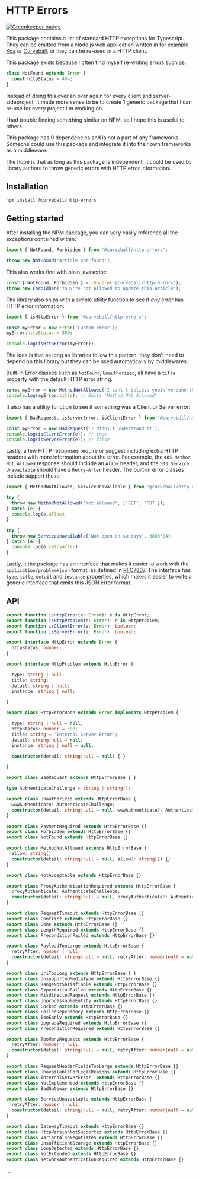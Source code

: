 HTTP Errors
===========

[![Greenkeeper badge](https://badges.greenkeeper.io/curveballjs/http-errors.svg)](https://greenkeeper.io/)

This package contains a list of standard HTTP exceptions for Typescript. They
can be emitted from a Node.js web application written in for example [Koa][2]
or [Curveball][1], or they can be re-used in a HTTP client.

This package exists because I often find myself re-writing errors such as:

```typescript
class NotFound extends Error {
  const httpStatus = 404;
}
```

Instead of doing this over an over again for every client and server-sideproject,
it made more sense to be to create 1 generic package that I can re-use for every
project I'm working on.

I had trouble finding something similar on NPM, so I hope this is useful to
others.

This package has 0 dependencies and is not a part of any frameworks. Someone
could use this package and integrate it into their own frameworks as a
middleware.

The hope is that as long as this package is independent, it could be used by
library authors to throw generic errors with HTTP error information.


Installation
------------

    npm install @curveball/http-errors


Getting started
---------------

After installing the NPM package, you can very easily reference all the
exceptions contained within:

```typescript
import { NotFound, Forbidden } from '@curveball/http-errors';

throw new NotFound('Article not found');
```

This also works fine with plain javascript:

```javascript
const { NotFound, Forbidden } = require('@curveball/http-errors');
throw new Forbidden('You\'re not allowed to update this article');
```


The library also ships with a simple utility function to see if _any_ error has
HTTP error information:

```typescript
import { isHttpError } from '@curveball/http-errors';

const myError = new Error('Custom error');
myError.httpStatus = 500;

console.log(isHttpError(myError));
```

The idea is that as long as libraries follow this pattern, they don't need to
depend on this library but they can be used automatically by middlewares.


Built-in Error classes such as `NotFound`, `Unauthorized`, all have a `title`
property with the default HTTP error string.

```typescript
const myError = new MethodNotAllowed('I can\'t believe youi\'ve done this');
console.log(myError.title); // Emits "Method Not Allowed"
```

It also has a utility function to see if something was a Client or Server error:

```typescript
import { BadRequest, isServerError, isClientError } from '@curveball/http-errors';

const myError = new BadRequest('I didn\'t understand it');
console.log(isClientError(e)); // true
console.log(isServerError(e)); // false
```

Lastly, a few HTTP responses require or suggest including extra HTTP headers with
more information about the error. For example, the `405 Method Not Allowed`
response should include an `Allow` header, and the `503 Service Unavailable`
should have a `Retry-After` header. The built-in error classes include support
these:

```typescript
import { MethodNotAllowed, ServiceUnavailable } from '@curveball/http-errors';

try {
  throw new MethodNotAllowed('Not allowed', ['GET', 'PUT']);
} catch (e) {
  console.log(e.allow);
}

try {
  throw new ServiceUnavailable('Not open on sundays', 3600*24);
} catch (e) {
  console.log(e.retryAfter);
}
```

Lastly, it the package has an interface that makes it easier to work with the
`application/problem+json` format, as defined in [RFC7807][3]. The interface
has `type`, `title`, `detail` and `instance` properties, which makes it easier
to write a generic interface that emits this JSON error format.

API
---

```typescript
export function isHttpError(e: Error): e is HttpError;
export function isHttpProblem(e: Error): e is HttpProblem;
export function isClientError(e: Error): boolean;
export function isServerError(e: Error): boolean;

export interface HttpError extends Error {
  httpStatus: number;
}

export interface HttpProblem extends HttpError {

  type: string | null;
  title: string;
  detail: string | null;
  instance: string | null;

}

export class HttpErrorBase extends Error implements HttpProblem {

  type: string | null = null;
  httpStatus: number = 500;
  title: string = 'Internal Server Error';
  detail: string|null = null;
  instance: string | null = null;

  constructor(detail: string|null = null) { }

}

export class BadRequest extends HttpErrorBase { }

type AuthenticateChallenge = string | string[];

export class Unauthorized extends HttpErrorBase {
  wwwAuthenticate: AuthenticateChallenge;
  constructor(detail: string|null = null, wwwAuthenticate?: AuthenticateChallenge) {}
}

export class PaymentRequired extends HttpErrorBase {}
export class Forbidden extends HttpErrorBase {}
export class NotFound extends HttpErrorBase {}

export class MethodNotAllowed extends HttpErrorBase {
  allow: string[]
  constructor(detail: string|null = null, allow?: string[]) {}
}

export class NotAcceptable extends HttpErrorBase {}

export class ProxyAuthenticationRequired extends HttpErrorBase {
  proxyAuthenticate: AuthenticateChallenge;
  constructor(detail: string|null = null, proxyAuthenticate?: AuthenticateChallenge) {}
}

export class RequestTimeout extends HttpErrorBase {}
export class Conflict extends HttpErrorBase {}
export class Gone extends HttpErrorBase {}
export class LengthRequired extends HttpErrorBase {}
export class PreconditionFailed extends HttpErrorBase {}

export class PayloadTooLarge extends HttpErrorBase {
  retryAfter: number | null;
  constructor(detail: string|null = null, retryAfter: number|null = null) {}
}

export class UriTooLong extends HttpErrorBase { }
export class UnsupportedMediaType extends HttpErrorBase {}
export class RangeNotSatisfiable extends HttpErrorBase {}
export class ExpectationFailed extends HttpErrorBase {}
export class MisdirectedRequest extends HttpErrorBase {}
export class UnprocessableEntity extends HttpErrorBase {}
export class Locked extends HttpErrorBase {}
export class FailedDependency extends HttpErrorBase {}
export class TooEarly extends HttpErrorBase {}
export class UpgradeRequired extends HttpErrorBase {}
export class PreconditionRequired extends HttpErrorBase {}

export class TooManyRequests extends HttpErrorBase {
  retryAfter: number | null;
  constructor(detail: string|null = null, retryAfter: number|null = null) {}
}

export class RequestHeaderFieldsTooLarge extends HttpErrorBase {}
export class UnavailableForLegalReasons extends HttpErrorBase {}
export class InternalServerError  extends HttpErrorBase {}
export class NotImplemented extends HttpErrorBase {}
export class BadGateway extends HttpErrorBase {}

export class ServiceUnavailable extends HttpErrorBase {
  retryAfter: number | null;
  constructor(detail: string|null = null, retryAfter: number|null = null) {}
}

export class GatewayTimeout extends HttpErrorBase {}
export class HttpVersionNotSupported extends HttpErrorBase {}
export class VariantAlsoNegotiates extends HttpErrorBase {}
export class UnsufficientStorage extends HttpErrorBase {}
export class LoopDetected extends HttpErrorBase {}
export class NotExtended extends HttpErrorBase {}
export class NetworkAuthenticationRequired extends HttpErrorBase {}
```

...

[1]: https://github.com/curveballjs/
[2]: http://koajs.com/
[3]: https://tools.ietf.org/html/rfc7807
